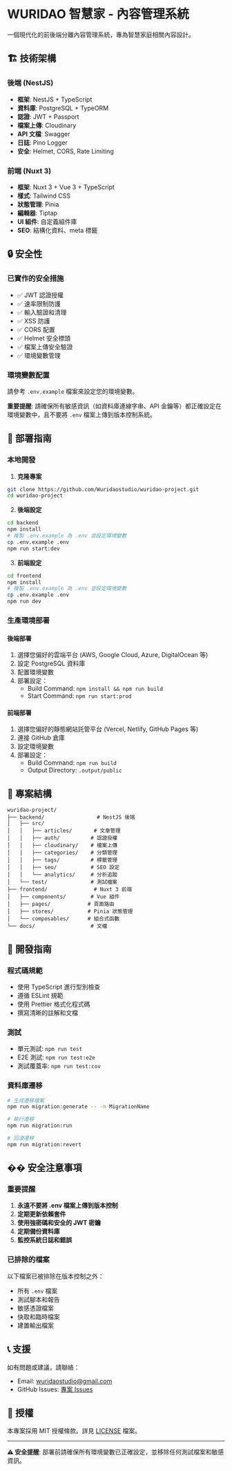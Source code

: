 # WURIDAO 智慧家 - 內容管理系統

一個現代化的前後端分離內容管理系統，專為智慧家庭相關內容設計。

## 🏗️ 技術架構

### 後端 (NestJS)
- **框架**: NestJS + TypeScript
- **資料庫**: PostgreSQL + TypeORM
- **認證**: JWT + Passport
- **檔案上傳**: Cloudinary
- **API 文檔**: Swagger
- **日誌**: Pino Logger
- **安全**: Helmet, CORS, Rate Limiting

### 前端 (Nuxt 3)
- **框架**: Nuxt 3 + Vue 3 + TypeScript
- **樣式**: Tailwind CSS
- **狀態管理**: Pinia
- **編輯器**: Tiptap
- **UI 組件**: 自定義組件庫
- **SEO**: 結構化資料、meta 標籤

## 🔒 安全性

### 已實作的安全措施
- ✅ JWT 認證授權
- ✅ 速率限制防護
- ✅ 輸入驗證和清理
- ✅ XSS 防護
- ✅ CORS 配置
- ✅ Helmet 安全標頭
- ✅ 檔案上傳安全驗證
- ✅ 環境變數管理

### 環境變數配置
請參考 `.env.example` 檔案來設定您的環境變數。

**重要提醒**: 請確保所有敏感資訊（如資料庫連線字串、API 金鑰等）都正確設定在環境變數中，且不要將 `.env` 檔案上傳到版本控制系統。

## 🚀 部署指南

### 本地開發

1. **克隆專案**
```bash
git clone https://github.com/Wuridaostudio/wuridao-project.git
cd wuridao-project
```

2. **後端設定**
```bash
cd backend
npm install
# 複製 .env.example 為 .env 並設定環境變數
cp .env.example .env
npm run start:dev
```

3. **前端設定**
```bash
cd frontend
npm install
# 複製 .env.example 為 .env 並設定環境變數
cp .env.example .env
npm run dev
```

### 生產環境部署

#### 後端部署
1. 選擇您偏好的雲端平台 (AWS, Google Cloud, Azure, DigitalOcean 等)
2. 設定 PostgreSQL 資料庫
3. 配置環境變數
4. 部署設定：
   - Build Command: `npm install && npm run build`
   - Start Command: `npm run start:prod`

#### 前端部署
1. 選擇您偏好的靜態網站託管平台 (Vercel, Netlify, GitHub Pages 等)
2. 連接 GitHub 倉庫
3. 設定環境變數
4. 部署設定：
   - Build Command: `npm run build`
   - Output Directory: `.output/public`

## 📁 專案結構

```
wuridao-project/
├── backend/                 # NestJS 後端
│   ├── src/
│   │   ├── articles/       # 文章管理
│   │   ├── auth/          # 認證授權
│   │   ├── cloudinary/    # 檔案上傳
│   │   ├── categories/    # 分類管理
│   │   ├── tags/          # 標籤管理
│   │   ├── seo/           # SEO 設定
│   │   └── analytics/     # 分析追蹤
│   └── test/              # 測試檔案
├── frontend/               # Nuxt 3 前端
│   ├── components/        # Vue 組件
│   ├── pages/            # 頁面路由
│   ├── stores/           # Pinia 狀態管理
│   └── composables/      # 組合式函數
└── docs/                  # 文檔
```

## 🔧 開發指南

### 程式碼規範
- 使用 TypeScript 進行型別檢查
- 遵循 ESLint 規範
- 使用 Prettier 格式化程式碼
- 撰寫清晰的註解和文檔

### 測試
- 單元測試: `npm run test`
- E2E 測試: `npm run test:e2e`
- 測試覆蓋率: `npm run test:cov`

### 資料庫遷移
```bash
# 生成遷移檔案
npm run migration:generate -- -n MigrationName

# 執行遷移
npm run migration:run

# 回滾遷移
npm run migration:revert
```

## ��️ 安全注意事項

### 重要提醒
1. **永遠不要將 .env 檔案上傳到版本控制**
2. **定期更新依賴套件**
3. **使用強密碼和安全的 JWT 密鑰**
4. **定期備份資料庫**
5. **監控系統日誌和錯誤**

### 已排除的檔案
以下檔案已被排除在版本控制之外：
- 所有 `.env` 檔案
- 測試腳本和報告
- 敏感憑證檔案
- 快取和臨時檔案
- 建置輸出檔案

## 📞 支援

如有問題或建議，請聯絡：
- Email: wuridaostudio@gmail.com
- GitHub Issues: [專案 Issues](https://github.com/Wuridaostudio/wuridao-project/issues)

## 📄 授權

本專案採用 MIT 授權條款。詳見 [LICENSE](LICENSE) 檔案。

---

**⚠️ 安全提醒**: 部署前請確保所有環境變數已正確設定，並移除任何測試檔案和敏感資訊。

